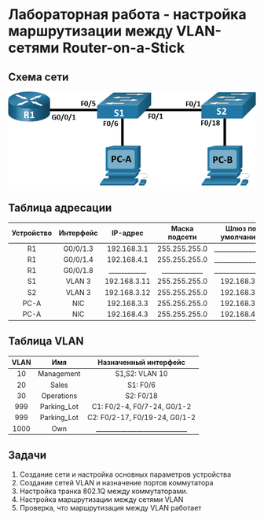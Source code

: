 # Лабораторная работа - настройка маршрутизации между VLAN-сетями Router-on-a-Stick
## Схема сети
![alt text](https://github.com/V1RaJ97/OTUS-NE/blob/45acf54fe52587d6691cee1c7e9ec4668462c79f/Labs/Lab06/%D0%A1%D1%85%D0%B5%D0%BC%D0%B0%20%D1%81%D0%B5%D1%82%D0%B8.png)
## Таблица адресации
| Устройство |  Интерфейс  |   IP-адрес   | Маска подсети | Шлюз по умолчанию |
|:----------:|:-----------:|:------------:|:-------------:|:-----------------:|
|     R1     |   G0/0/1.3  |  192.168.3.1 | 255.255.255.0 | _________________ |
|     R1     |   G0/0/1.4  |  192.168.4.1 | 255.255.255.0 | _________________ |
|     R1     |   G0/0/1.8  | ____________ | _____________ | _________________ |
|     S1     |    VLAN 3   | 192.168.3.11 | 255.255.255.0 |    192.168.3.1    |
|     S2     |    VLAN 3   | 192.168.3.12 | 255.255.255.0 |    192.168.3.1    |
|    PC-A    |     NIC     | 192.168.3.3  | 255.255.255.0 |    192.168.3.1    |
|    PC-A    |     NIC     | 192.168.4.3  | 255.255.255.0 |    192.168.4.1    |

## Таблица VLAN
|    VLAN    |     Имя     |    Назначенный интерфейс    |
|:----------:|:-----------:|:---------------------------:|
|     10     | Management  |       S1,S2: VLAN 10        |
|     20     |    Sales    |          S1: F0/6           |
|     30     |  Operations |          S2: F0/18          |
|    999     | Parking_Lot | С1: F0/2-4, F0/7-24, G0/1-2 |
|    999     | Parking_Lot |С2: F0/2-17, F0/19-24, G0/1-2|
|   1000     |     Own     |_____________________________|
## Задачи
1. Создание сети и настройка основных параметров устройства
2. Создание сетей VLAN и назначение портов коммутатора
3. Настройка транка 802.1Q между коммутаторами.
4. Настройка маршрутизации между сетями VLAN
5. Проверка, что маршрутизация между VLAN работает
